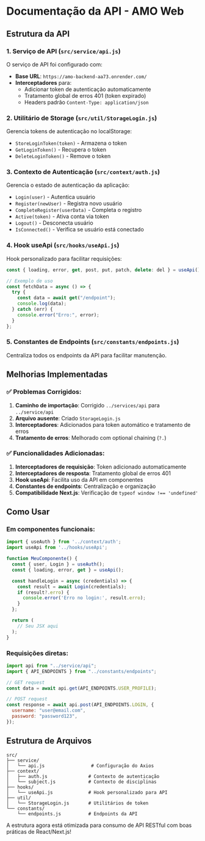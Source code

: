 # Documentação da API - AMO Web

## Estrutura da API

### 1. Serviço de API (`src/service/api.js`)

O serviço de API foi configurado com:

- **Base URL**: `https://amo-backend-aa73.onrender.com/`
- **Interceptadores** para:
  - Adicionar token de autenticação automaticamente
  - Tratamento global de erros 401 (token expirado)
  - Headers padrão `Content-Type: application/json`

### 2. Utilitário de Storage (`src/util/StorageLogin.js`)

Gerencia tokens de autenticação no localStorage:

- `StoreLoginToken(token)` - Armazena o token
- `GetLoginToken()` - Recupera o token
- `DeleteLoginToken()` - Remove o token

### 3. Contexto de Autenticação (`src/context/auth.js`)

Gerencia o estado de autenticação da aplicação:

- `Login(user)` - Autentica usuário
- `Register(newUser)` - Registra novo usuário
- `CompleteRegister(userData)` - Completa o registro
- `Active(token)` - Ativa conta via token
- `Logout()` - Desconecta usuário
- `IsConnected()` - Verifica se usuário está conectado

### 4. Hook useApi (`src/hooks/useApi.js`)

Hook personalizado para facilitar requisições:

```javascript
const { loading, error, get, post, put, patch, delete: del } = useApi();

// Exemplo de uso
const fetchData = async () => {
  try {
    const data = await get("/endpoint");
    console.log(data);
  } catch (err) {
    console.error("Erro:", error);
  }
};
```

### 5. Constantes de Endpoints (`src/constants/endpoints.js`)

Centraliza todos os endpoints da API para facilitar manutenção.

## Melhorias Implementadas

### ✅ Problemas Corrigidos:

1. **Caminho de importação**: Corrigido `../services/api` para `../service/api`
2. **Arquivo ausente**: Criado `StorageLogin.js`
3. **Interceptadores**: Adicionados para token automático e tratamento de erros
4. **Tratamento de erros**: Melhorado com optional chaining (`?.`)

### ✅ Funcionalidades Adicionadas:

1. **Interceptadores de requisição**: Token adicionado automaticamente
2. **Interceptadores de resposta**: Tratamento global de erros 401
3. **Hook useApi**: Facilita uso da API em componentes
4. **Constantes de endpoints**: Centralização e organização
5. **Compatibilidade Next.js**: Verificação de `typeof window !== 'undefined'`

## Como Usar

### Em componentes funcionais:

```javascript
import { useAuth } from '../context/auth';
import useApi from '../hooks/useApi';

function MeuComponente() {
  const { user, Login } = useAuth();
  const { loading, error, get } = useApi();

  const handleLogin = async (credentials) => {
    const result = await Login(credentials);
    if (result?.erro) {
      console.error('Erro no login:', result.erro);
    }
  };

  return (
    // Seu JSX aqui
  );
}
```

### Requisições diretas:

```javascript
import api from "../service/api";
import { API_ENDPOINTS } from "../constants/endpoints";

// GET request
const data = await api.get(API_ENDPOINTS.USER_PROFILE);

// POST request
const response = await api.post(API_ENDPOINTS.LOGIN, {
  username: "user@email.com",
  password: "password123",
});
```

## Estrutura de Arquivos

```
src/
├── service/
│   └── api.js                 # Configuração do Axios
├── context/
│   ├── auth.js               # Contexto de autenticação
│   └── subject.js            # Contexto de disciplinas
├── hooks/
│   └── useApi.js             # Hook personalizado para API
├── util/
│   └── StorageLogin.js       # Utilitários de token
└── constants/
    └── endpoints.js          # Endpoints da API
```

A estrutura agora está otimizada para consumo de API RESTful com boas práticas de React/Next.js!

